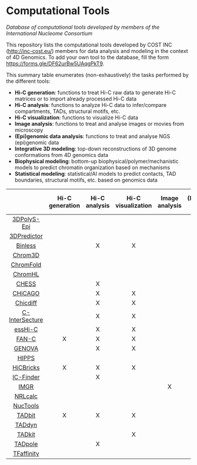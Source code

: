 # Computational Tools
*Database of computational tools developed by members of the International Nucleome Consortium*

This repository lists the computational tools developed by COST INC (http://inc-cost.eu/) members for data analysis and modeling in the context of 4D Genomics. To add your own tool to the database, fill the form https://forms.gle/DF62urBw5UAqgPkT9.

This summary table enumerates (non-exhaustively) the tasks performed by the different tools:
- **Hi-C generation**: functions to treat Hi-C raw data to generate Hi-C matrices or to import already processed Hi-C data 
- **Hi-C analysis**: functions to analyze Hi-C data to infer/compare compartments, TADs, structural motifs, etc. 
- **Hi-C visualization**: functions to visualize Hi-C data 
- **Image analysis**: functions to treat and analyse images or movies from microscopy 
- **(Epi)genomic data analysis**: functions to treat and analyse NGS (epi)genomic data
- **Integrative 3D modeling**: top-down reconstructions of 3D genome conformations from 4D genomics data 
- **Biophysical modeling**: bottom-up biophysical/polymer/mechanistic models to predict chromatin organization based on mechanisms 
- **Statistical modeling**: statistical/AI models to predict contacts, TAD boundaries, structural motifs, etc. based on genomics data

|   | Hi-C generation | Hi-C analysis | Hi-C visualization | Image analysis | (Epi)genomic Analysis | Integrative 3D modeling | Biophysical modeling | Statistical modeling |
| :---------: | :----: |:----: |:----: |:----: |:----:  |:----: |:----: |:----: |
| [3DPolyS-Epi](3DPolyS-Epi.md) |  |  |  |  | | | X| |
| [3DPredictor](3DPredictor.md) |  |  |  |  | | | |X |
| [Binless](Binless.md) |  | X |X |  |  | | | |
| [Chrom3D](Chrom3D.md) |  |  | | |  |X | | |
|[ChromFold](ChromFold.md)| |  | |  | | | X| |
|[ChromHL](ChromHL.md)|  |  |  |  | | | X| |
|[CHESS](CHESS.md)| | X | | |  | | | |
|[CHiCAGO](CHiCAGO.md)| |X|X| | | | | |
|[Chicdiff](Chicdiff.md)| |X|X| | | | | |
|[C-InterSecture](C-InterSecture.md)|  |X |X| |  | | | |
|[essHi-C](essHi-C.md)|  | X | X | |  | | | |
|[FAN-C](FAN-C.md) | X | X |X | | | | | |
|[GENOVA](GENOVA.md)| |X|X| | | | | |
|[HIPPS](HIPPS.md)|  |  | | |  |X | | |
|[HiCBricks](HiCBricks.md)| X | X | X | | |  | | |
| [IC-Finder](IC-Finder.md)  |   | X |  | | | | | |
| [IMGR](IMGR.md)  |   |  | | X| |  X| | |
|[NRLcalc](NRLcalc.md) | |  | | |  |  | X | X |
| [NucTools](NucTools.md) |   |  | | |X |  | |  |
| [TADbit](TADbit.md) | X | X |X | | | X| | |
| [TADdyn](TADdyn.md) |  | | | | | X| | |
| [TADkit](TADkit.md) |  |  |X | | | | | |
| [TADpole](TADpole.md) |  | X | | | | | | |
| [TFaffinity](TFaffinity.md) | | | | |  |  | X | |
